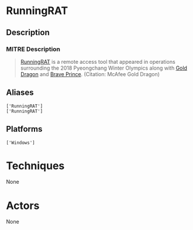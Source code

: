 
# RunningRAT

## Description

### MITRE Description

> [RunningRAT](https://attack.mitre.org/software/S0253) is a remote access tool that appeared in operations surrounding the 2018 Pyeongchang Winter Olympics along with [Gold Dragon](https://attack.mitre.org/software/S0249) and [Brave Prince](https://attack.mitre.org/software/S0252). (Citation: McAfee Gold Dragon)

## Aliases

```
['RunningRAT']
['RunningRAT']
```

## Platforms

```
['Windows']
```

# Techniques

None

# Actors

None
